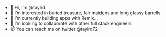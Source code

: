 - 👋 Hi, I’m @taylrd
- 👀 I’m interested in buried treasure, fair maidens and long glassy barrells
- 🌱 I’m currently building apps with Remix...
- 💞️ I’m looking to collaborate with other full stack engineers
- 📫 You can reach me on twitter @taylrd72
